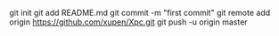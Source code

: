 git init
git add README.md
git commit -m "first commit"
git remote add origin https://github.com/xupen/Xpc.git
git push -u origin master
